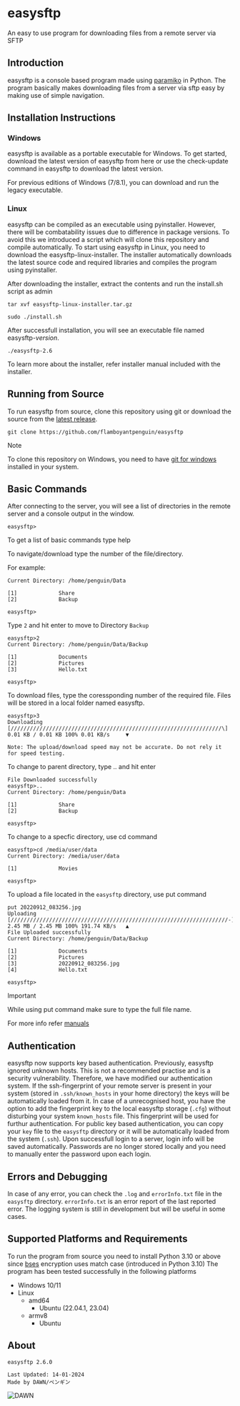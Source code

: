 # easysftp

An easy to use program for downloading files from a remote server via SFTP

## Introduction

easysftp is a console based program made using [paramiko](https://github.com/paramiko/paramiko) in Python. The program basically makes downloading files from a server via sftp easy by making use of simple navigation.

## Installation Instructions

### Windows

easysftp is available as a portable executable for Windows. To get started, download the latest version of easysftp from here or use the check-update command in easysftp to download the latest version.

For previous editions of Windows (7/8.1), you can download and run the legacy executable.

### Linux

easysftp can be compiled as an executable using pyinstaller. However, there will be combatability issues due to difference in package versions. To avoid this we introduced a script which will clone this repository and compile automatically.
To start using easysftp in Linux, you need to download the easysftp-linux-installer. The installer automatically downloads the latest source code and required libraries and compiles the program using pyinstaller.

After downloading the installer, extract the contents and run the install.sh script as admin

`tar xvf easysftp-linux-installer.tar.gz`

`sudo ./install.sh`

After successfull installation, you will see an executable file named easysftp-_version_.

`./easysftp-2.6`

To learn more about the installer, refer installer manual included with the installer.

## Running from Source

To run easysftp from source, clone this repository using git or download the source from the [latest release](https://github.com/flamboyantpenguin/easysftp/releases/latest).

`git clone https://github.com/flamboyantpenguin/easysftp`

> [!NOTE]
> To clone this repository on Windows, you need to have [git for windows](https://git-scm.com/) installed in your system.

## Basic Commands

After connecting to the server, you will see a list of directories in the remote server and a console output in the window.

`easysftp>`

To get a list of basic commands type help

To navigate/download type the number of the file/directory.

For example:

```Console
Current Directory: /home/penguin/Data

[1]             Share
[2]             Backup

easysftp>
```

Type `2` and hit enter to move to Directory `Backup`

```Console
easysftp>2
Current Directory: /home/penguin/Data/Backup

[1]             Documents
[2]             Pictures
[3]             Hello.txt

easysftp>
```

To download files, type the coressponding number of the required file. Files will be stored in a local folder named easysftp.

```Console
easysftp>3
Downloading [//////////////////////////////////////////////////////////////////\] 0.01 KB / 0.01 KB 100% 0.01 KB/s     ▼
```

    Note: The upload/download speed may not be accurate. Do not rely it for speed testing. 

To change to parent directory, type .. and hit enter

```Console
File Downloaded successfully
easysftp>..
Current Directory: /home/penguin/Data

[1]             Share
[2]             Backup

easysftp>
```

To change to a specfic directory, use cd command

```Console
easysftp>cd /media/user/data
Current Directory: /media/user/data

[1]             Movies

easysftp>
```

To upload a file located in the `easysftp` directory, use put command

```Console
put 20220912_083256.jpg
Uploading [////////////////////////////////////////////////////////////////////-] 2.45 MB / 2.45 MB 100% 191.74 KB/s   ▲
File Uploaded successfully
Current Directory: /home/penguin/Data/Backup

[1]             Documents
[2]             Pictures
[3]             20220912_083256.jpg
[4]             Hello.txt

easysftp>
```

> [!IMPORTANT]
> While using put command make sure to type the full file name. 

For more info refer [manuals](./docs/manual.md)

## Authentication

easysftp now supports key based authentication. Previously, easysftp ignored unknown hosts. This is not a recommended practise and is a security vulnerability. Therefore, we have modified our authentication system. If the ssh-fingerprint of your remote server is present in your system (stored in `.ssh/known_hosts` in your home directory) the keys will be automatically loaded from it. In case of a unrecognised host, you have the option to add the fingerprint key to the local easysftp storage (`.cfg`) without disturbing your system `known_hosts` file. This fingerprint will be used for furthur authentication. For public key based authentication, you can copy your `key` file to the `easysftp` directory or it will be automatically loaded from the system (`.ssh`). Upon successfull login to a server, login info will be saved automatically. Passwords are no longer stored locally and you need to manually enter the password upon each login. 

## Errors and Debugging

In case of any error, you can check the `.log` and `errorInfo.txt` file in the `easysftp` directory. `errorInfo.txt` is an error report of the last reported error. The logging system is still in development but will be useful in some cases. 

## Supported Platforms and Requirements

To run the program from source you need to install Python 3.10 or above since [bses]() encryption uses match case (introduced in Python 3.10)
The program has been tested successfully in the following platforms

- Windows 10/11
- Linux
  - amd64
    - Ubuntu (22.04.1, 23.04)
  - armv8
    - Ubuntu

## About

```Txt
easysftp 2.6.0

Last Updated: 14-01-2024
Made by DAWN/ペンギン
```

![DAWN](https://github.com/flamboyantpenguin/easysftp/assets/49310641/a2a6cd50-1ccf-4a8e-9b9c-fe7b36207ebc)

